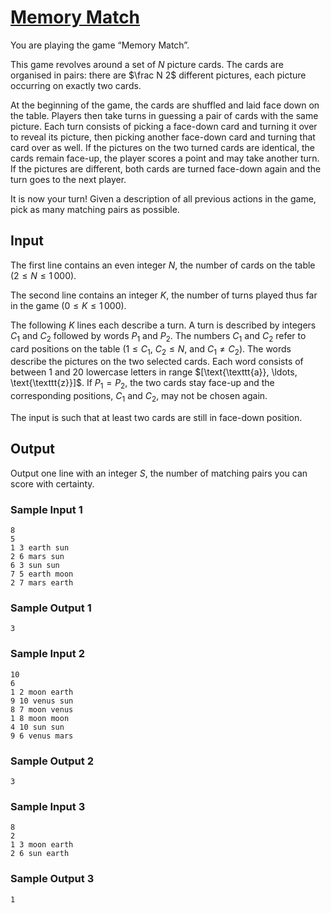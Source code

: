 # [Memory Match](https://open.kattis.com/problems/memorymatch)

You are playing the game “Memory Match”.

This game revolves around a set of $N$ picture cards. The cards are organised in
pairs: there are $\frac N 2$ different pictures, each picture occurring on
exactly two cards.

At the beginning of the game, the cards are shuffled and laid face down on the
table.  Players then take turns in guessing a pair of cards with the same
picture.  Each turn consists of picking a face-down card and turning it over to
reveal its picture, then picking another face-down card and turning that card
over as well.  If the pictures on the two turned cards are identical, the cards
remain face-up, the player scores a point and may take another turn.  If the
pictures are different, both cards are turned face-down again and the turn goes
to the next player.

It is now your turn!  Given a description of all previous actions in the game,
pick as many matching pairs as possible.

## Input

The first line contains an even integer $N$, the number of cards on the table
($2 \le N \le 1\,000$).

The second line contains an integer $K$, the number of turns played thus far in
the game ($0 \le K \le 1\,000$).

The following $K$ lines each describe a turn.  A turn is described by integers
$C_1$ and $C_2$ followed by words $P_1$ and $P_2$.  The numbers $C_1$ and $C_2$
refer to card positions on the table ($1 \le C_1$, $C_2 \le N$, and
$C_1 \ne C_2$).  The words describe the pictures on the two selected cards.
Each word consists of between $1$ and $20$ lowercase letters in range
$[\text{\texttt{a}}, \ldots, \text{\texttt{z}}]$.  If $P_1 = P_2$, the two cards
stay face-up and the corresponding positions, $C_1$ and $C_2$, may not be chosen
again.

The input is such that at least two cards are still in face-down position.

## Output

Output one line with an integer $S$, the number of matching pairs you can score
with certainty.

### Sample Input 1

```
8
5
1 3 earth sun
2 6 mars sun
6 3 sun sun
7 5 earth moon
2 7 mars earth
```

### Sample Output 1

```
3
```

### Sample Input 2

```
10
6
1 2 moon earth
9 10 venus sun
8 7 moon venus
1 8 moon moon
4 10 sun sun
9 6 venus mars
```

### Sample Output 2

```
3
```

### Sample Input 3

```
8
2
1 3 moon earth
2 6 sun earth
```

### Sample Output 3

```
1
```
